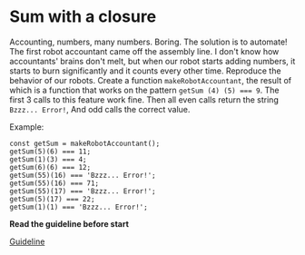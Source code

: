 # Sum with a closure

Accounting, numbers, many numbers. Boring. The solution is to automate! The first robot accountant came off the assembly line. I don't know how accountants' brains don't melt, but when our robot starts adding numbers, it starts to burn significantly and it counts every other time.
Reproduce the behavior of our robots. Create a function `makeRobotAccountant`, the result of which is a function that works on the pattern `getSum (4) (5) === 9`.
The first 3 calls to this feature work fine. Then all even calls return the string `Bzzz... Error!`, And odd calls the correct value.

Example:
```
const getSum = makeRobotAccountant();
getSum(5)(6) === 11;
getSum(1)(3) === 4;
getSum(6)(6) === 12;
getSum(55)(16) === 'Bzzz... Error!';
getSum(55)(16) === 71;
getSum(55)(17) === 'Bzzz... Error!';
getSum(5)(17) === 22;
getSum(1)(1) === 'Bzzz... Error!';
```

**Read the guideline before start**

[Guideline](https://github.com/mate-academy/js_task-guideline/blob/master/README.md)
